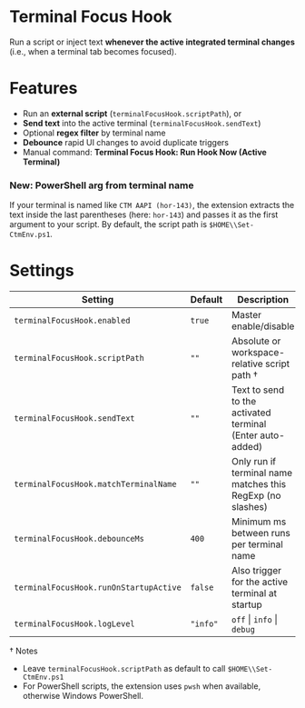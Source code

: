 
# Terminal Focus Hook

Run a script or inject text **whenever the active integrated terminal changes** (i.e., when a terminal tab becomes focused).

# Features
- Run an **external script** (`terminalFocusHook.scriptPath`), or
- **Send text** into the active terminal (`terminalFocusHook.sendText`)
- Optional **regex filter** by terminal name
- **Debounce** rapid UI changes to avoid duplicate triggers
- Manual command: **Terminal Focus Hook: Run Hook Now (Active Terminal)**

### New: PowerShell arg from terminal name
If your terminal is named like `CTM AAPI (hor-143)`, the extension extracts the text inside the last parentheses (here: `hor-143`) and passes it as the first argument to your script. By default, the script path is `$HOME\\Set-CtmEnv.ps1`.

# Settings

| Setting | Default | Description |
| --- | --- | --- |
| `terminalFocusHook.enabled` | `true` | Master enable/disable |
| `terminalFocusHook.scriptPath` | `""` | Absolute or workspace-relative script path <super>†</super> |
| `terminalFocusHook.sendText` | `""` | Text to send to the activated terminal (Enter auto-added) |
| `terminalFocusHook.matchTerminalName` | `""` | Only run if terminal name matches this RegExp (no slashes) |
| `terminalFocusHook.debounceMs` | `400` | Minimum ms between runs per terminal name |
| `terminalFocusHook.runOnStartupActive` | `false` | Also trigger for the active terminal at startup |
| `terminalFocusHook.logLevel` | `"info"` | `off` \| `info` \| `debug` |

† Notes
- Leave `terminalFocusHook.scriptPath` as default to call `$HOME\\Set-CtmEnv.ps1`
- For PowerShell scripts, the extension uses `pwsh` when available, otherwise Windows PowerShell.

